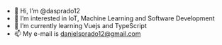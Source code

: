 - 👋 Hi, I’m @dasprado12
- 👀 I’m interested in IoT, Machine Learning and Software Development
- 🌱 I’m currently learning Vuejs and TypeScript
- 📫 My e-mail is danielsprado12@gmail.com

<!---
dasprado12/dasprado12 is a ✨ special ✨ repository because its `README.md` (this file) appears on your GitHub profile.
You can click the Preview link to take a look at your changes.
--->
